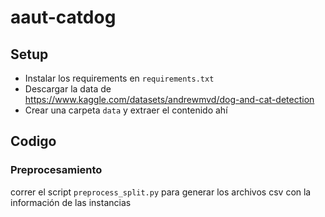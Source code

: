 # aaut-catdog

## Setup
- Instalar los requirements en `requirements.txt`
- Descargar la data de https://www.kaggle.com/datasets/andrewmvd/dog-and-cat-detection
- Crear una carpeta `data` y extraer el contenido ahí

## Codigo

### Preprocesamiento
correr el script `preprocess_split.py` para generar los archivos csv con la información de las instancias